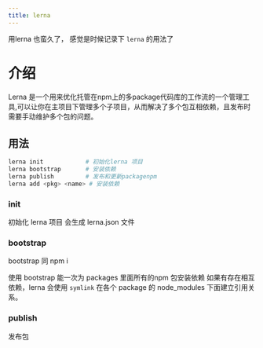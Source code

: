 ```yaml
---
title: lerna
---
```



用lerna 也蛮久了， 感觉是时候记录下 `lerna` 的用法了

# 介绍

Lerna 是一个用来优化托管在npm上的多package代码库的工作流的一个管理工具,可以让你在主项目下管理多个子项目，从而解决了多个包互相依赖，且发布时需要手动维护多个包的问题。



## 用法



```bash
lerna init            # 初始化lerna 项目
lerna bootstrap       # 安装依赖
lerna publish         # 发布和更新packagenpm 
lerna add <pkg> <name> # 安装依赖
```


### init

初始化 lerna 项目 会生成 lerna.json 文件

### bootstrap

bootstrap 同 npm i

使用 bootstrap 能一次为 packages 里面所有的npm 包安装依赖 如果有存在相互依赖，lerna 会使用 `symlink` 在各个 package 的 node_modules 下面建立引用关系。

### publish

发布包